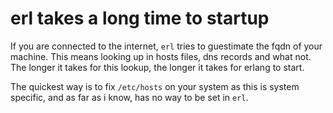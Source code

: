 # erl takes a long time to startup

If you are connected to the internet, ``erl`` tries to guestimate the fqdn of
your machine. This means looking up in hosts files, dns records and what not.
The longer it takes for this lookup, the longer it takes for erlang to start.

The quickest way is to fix ``/etc/hosts`` on your system as this is system
specific, and as far as i know, has no way to be set in ``erl``.
